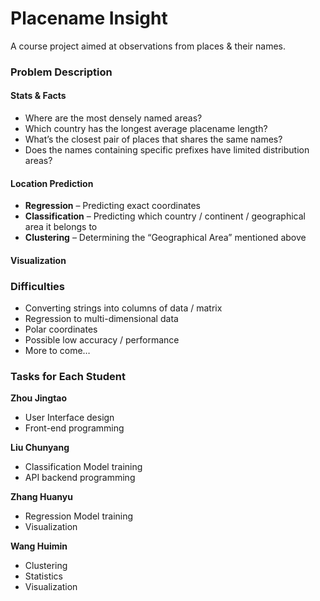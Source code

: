 # Placename Insight

A course project aimed at observations from places & their names.

### Problem Description

#### Stats & Facts

- Where are the most densely named areas?
- Which country has the longest average placename length?
- What’s the closest pair of places that shares the same names?
- Does the names containing specific prefixes have limited distribution areas?

#### Location Prediction

- **Regression** – Predicting exact coordinates
- **Classification** – Predicting which country / continent / geographical area it belongs to
- **Clustering** – Determining the “Geographical Area” mentioned above

#### Visualization


### Difficulties

- Converting strings into columns of data / matrix
- Regression to multi-dimensional data
- Polar coordinates
- Possible low accuracy / performance
- More to come…


### Tasks for Each Student

**Zhou Jingtao**
- User Interface design
- Front-end programming

**Liu Chunyang**
- Classification Model training
- API backend programming

**Zhang Huanyu**
- Regression Model training
- Visualization

**Wang Huimin**
- Clustering
- Statistics
- Visualization
